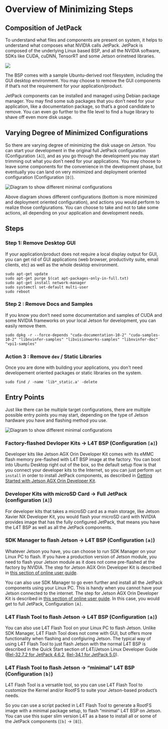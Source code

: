 # Overview of Minimizing Steps

## Composition of JetPack

To understand what files and components are present on system, it helps to understand what composes what NVIDIA calls JetPack.
JetPack is composed of the underlying Linux based BSP, and all the NVIDIA software, SDKs like CUDA, cuDNN, TensorRT and some Jetson orinetned libraries.

<img src="https://docs.google.com/drawings/d/e/2PACX-1vQRL973rup4vKwlFuY_gu0sXh336QACYg8kEAYs4XYggeh2ew1X0-TppZ5R8kHMoViCO-w-2jK3AqEC/pub?w=1078&amp;h=572">

The BSP comes with a sample Ubuntu-derived root filesystem, including the GUI desktop environment. You may choose to remove the GUI components if that’s not the requirement for your application/product.

JetPack components can be installed and managed using Debian package manager. You may find some sub packages that you don’t need for your application, like a documentation package, so that’s a good candidate to remove.  You can even go further to the file level to find a huge library to shave off even more disk usage.


## Varying Degree of Minimized Configurations

So there are varying degree of minimizing the disk usage on Jetson.
You can start your development in the original full JetPack configuration (Configuration `[A]`), and as you go through the development you may start trimming out what you don’t need for your applications. You may choose to leave some components for the convenience in the development phase, but eventually you can land on very minimized and deployment oriented configuration (Configuration `[D]`).

<img src="https://docs.google.com/drawings/d/e/2PACX-1vQSLro30qGYa6ZJj-yHZC7Qj0G3Ti60tVlDyf7odtnF4IlYANN3e9tIdexgYdLDxbqRaJ96PYq_oq00/pub?w=1481&amp;h=684" alt="Diagram to show different minimal configurations">

Above diagram shows different configurations (bottom is more minimized and deployment oriented configuration), and actions you would perform to realize those confgiurations.
You can choose to take and not to take some actions, all depending on your application and development needs.

## Steps

### Step 1: Remove Desktop GUI 

If your application/product does not require a local display output for GUI, you can get rid of GUI applications (web browser, productivity suite, email clients, etc) as well as the whole desktop environment.

```
sudo apt-get update
sudo apt-get purge $(cat apt-packages-only-in-full.txt)
sudo apt-get install network-manager
sudo systemctl set-default multi-user
sudo reboot
```

### Step 2 : Remove Docs and Samples
If you know you don’t need some documentation and samples of CUDA and some NVIDIA frameworks on your local Jetson for development, you can easily remove them.

```
sudo dpkg -r --force-depends "cuda-documentation-10-2" "cuda-samples-10-2" "libnvinfer-samples" "libvisionworks-samples" "libnvinfer-doc" "vpi1-samples"
```

### Action 3 : Remove `dev` / Static Libraries
Once you are done with building your applications, you don’t need developement oriented packages or static libraries on the system.

```
sudo find / -name 'lib*_static.a' -delete
```

## Entry Points

Just like there can be multiple target configurations, there are multiple possible entry points you may start, depending on the type of Jetson hardware you have and flashing method you use.

<img src="https://docs.google.com/drawings/d/e/2PACX-1vQSLro30qGYa6ZJj-yHZC7Qj0G3Ti60tVlDyf7odtnF4IlYANN3e9tIdexgYdLDxbqRaJ96PYq_oq00/pub?w=1481&amp;h=684" alt="Diagram to show different minimal configurations">

### Factory-flashed Devloper Kits → L4T BSP (Configuration `[a]`)

Developer kits like Jetson AGX Orin Developer Kit comes with its eMMC flash memory pre-flashed with L4T BSP image at the factory.
You can boot into Ubuntu Desktop right out of the box, so the default setup flow is that you connect your developer kits to the Internet, so you can just perform `apt install` in order to install JetPack components, as described in [Getting Started with Jetson AGX Orin Developer Kit](https://developer.nvidia.com/embedded/learn/get-started-jetson-agx-orin-devkit).

### Developer Kits with microSD Card → Full JetPack (configuration `[A]`)

For developer kits that takes a microSD card as a main storage, like Jetson Xavier NX Developer Kit, you would flash your microSD card with NVIDIA provides image that has the fully configured JetPack, that means you have the L4T BSP as well as all the JetPack components.

### SDK Manager to flash Jetson → L4T BSP (Configuration `[a]`)

Whatever Jetson you have, you can choose to run SDK Manager on your Linux PC to flash. If you have a production version of Jetson module, you need to flash your Jetson module as it does not come pre-flashed at the factory by NVIDIA.
The step for Jetson AGX Orin Developer Kit is described in [this section of online user guide](https://developer.nvidia.com/embedded/learn/jetson-agx-orin-devkit-user-guide/two_ways_to_set_up_software.html#1-how-to-use-sdk-manager-to-flash-l4t-bsp).

You can also use SDK Manager to go even further and install all the JetPack components using your Linux PC. This is handy when you cannot have your Jetson connected to the internet.
The step for Jetson AGX Orin Developer Kit is described in [this section of online user guide](https://developer.nvidia.com/embedded/learn/jetson-agx-orin-devkit-user-guide/two_ways_to_set_up_software.html#2-use-sdk-manager-to-install-jetpack-components).
In this case, you would get to full JetPack, Configuration `[A]`.

### L4T Flash Tool to flash Jetson → L4T BSP (Configuration `[a]`)

You can also use L4T Flash Tool on your Linux PC to flash Jetson. 
Unlike SDK Manager, L4T Flash Tool does not come with GUI, but offers more functionality when flashing and confgiuring Jetson.
The typical way of using L4T Flash Tool to just flash Jetson with the normal L4T BSP is described in the Quick Start section of L4T/Jetson Linux Developer Guide ([Rel-32.7.2 for JetPack 4.6.2](https://docs.nvidia.com/jetson/archives/l4t-archived/l4t-3271/index.html#page/Tegra%20Linux%20Driver%20Package%20Development%20Guide/quick_start.html#), [Rel-34.1 for JetPack 5.0](https://docs.nvidia.com/jetson/archives/r34.1/DeveloperGuide/text/IN/QuickStart.html)).

### L4T Flash Tool to flash Jetson → “minimal” L4T BSP (Configuration `[b]`)

L4T Flash Tool  is a versatile tool, so you can use L4T Flash Tool to customize the Kernel and/or RootFS to suite your Jetson-based product’s needs. 

So you can use a script packed in L4T Flash Tool to generate a RootFS image with a minimal package setup, to flash “minimal” L4T BSP on Jetson.
You can use this super slim version L4T as a base to install all or some of the JetPack components (`[b]` → `[B]`).
